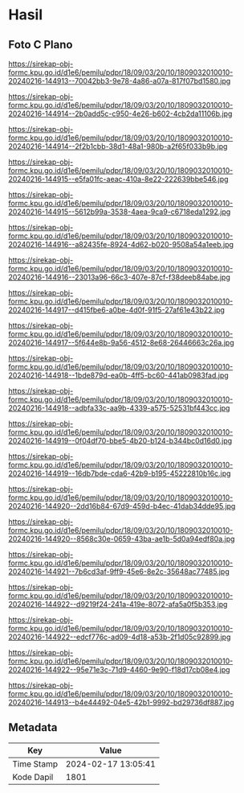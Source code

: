 # Hasil

## Foto C Plano

https://sirekap-obj-formc.kpu.go.id/d1e6/pemilu/pdpr/18/09/03/20/10/1809032010010-20240216-144913--70042bb3-9e78-4a86-a07a-817f07bd1580.jpg

https://sirekap-obj-formc.kpu.go.id/d1e6/pemilu/pdpr/18/09/03/20/10/1809032010010-20240216-144914--2b0add5c-c950-4e26-b602-4cb2da11106b.jpg

https://sirekap-obj-formc.kpu.go.id/d1e6/pemilu/pdpr/18/09/03/20/10/1809032010010-20240216-144914--2f2b1cbb-38d1-48a1-980b-a2f65f033b9b.jpg

https://sirekap-obj-formc.kpu.go.id/d1e6/pemilu/pdpr/18/09/03/20/10/1809032010010-20240216-144915--e5fa01fc-aeac-410a-8e22-222639bbe546.jpg

https://sirekap-obj-formc.kpu.go.id/d1e6/pemilu/pdpr/18/09/03/20/10/1809032010010-20240216-144915--5612b99a-3538-4aea-9ca9-c6718eda1292.jpg

https://sirekap-obj-formc.kpu.go.id/d1e6/pemilu/pdpr/18/09/03/20/10/1809032010010-20240216-144916--a82435fe-8924-4d62-b020-9508a54a1eeb.jpg

https://sirekap-obj-formc.kpu.go.id/d1e6/pemilu/pdpr/18/09/03/20/10/1809032010010-20240216-144916--23013a96-66c3-407e-87cf-f38deeb84abe.jpg

https://sirekap-obj-formc.kpu.go.id/d1e6/pemilu/pdpr/18/09/03/20/10/1809032010010-20240216-144917--d415fbe6-a0be-4d0f-91f5-27af61e43b22.jpg

https://sirekap-obj-formc.kpu.go.id/d1e6/pemilu/pdpr/18/09/03/20/10/1809032010010-20240216-144917--5f644e8b-9a56-4512-8e68-26446663c26a.jpg

https://sirekap-obj-formc.kpu.go.id/d1e6/pemilu/pdpr/18/09/03/20/10/1809032010010-20240216-144918--1bde879d-ea0b-4ff5-bc60-441ab0983fad.jpg

https://sirekap-obj-formc.kpu.go.id/d1e6/pemilu/pdpr/18/09/03/20/10/1809032010010-20240216-144918--adbfa33c-aa9b-4339-a575-52531bf443cc.jpg

https://sirekap-obj-formc.kpu.go.id/d1e6/pemilu/pdpr/18/09/03/20/10/1809032010010-20240216-144919--0f04df70-bbe5-4b20-b124-b344bc0d16d0.jpg

https://sirekap-obj-formc.kpu.go.id/d1e6/pemilu/pdpr/18/09/03/20/10/1809032010010-20240216-144919--16db7bde-cda6-42b9-b195-45222810b16c.jpg

https://sirekap-obj-formc.kpu.go.id/d1e6/pemilu/pdpr/18/09/03/20/10/1809032010010-20240216-144920--2dd16b84-67d9-459d-b4ec-41dab34dde95.jpg

https://sirekap-obj-formc.kpu.go.id/d1e6/pemilu/pdpr/18/09/03/20/10/1809032010010-20240216-144920--8568c30e-0659-43ba-ae1b-5d0a94edf80a.jpg

https://sirekap-obj-formc.kpu.go.id/d1e6/pemilu/pdpr/18/09/03/20/10/1809032010010-20240216-144921--7b6cd3af-9ff9-45e6-8e2c-35648ac77485.jpg

https://sirekap-obj-formc.kpu.go.id/d1e6/pemilu/pdpr/18/09/03/20/10/1809032010010-20240216-144922--d9219f24-241a-419e-8072-afa5a0f5b353.jpg

https://sirekap-obj-formc.kpu.go.id/d1e6/pemilu/pdpr/18/09/03/20/10/1809032010010-20240216-144922--edcf776c-ad09-4d18-a53b-2f1d05c92899.jpg

https://sirekap-obj-formc.kpu.go.id/d1e6/pemilu/pdpr/18/09/03/20/10/1809032010010-20240216-144922--95e71e3c-71d9-4460-9e90-f18d17cb08e4.jpg

https://sirekap-obj-formc.kpu.go.id/d1e6/pemilu/pdpr/18/09/03/20/10/1809032010010-20240216-144913--b4e44492-04e5-42b1-9992-bd29736df887.jpg


## Metadata

| Key        | Value               |
| ---------- | ------------------- |
| Time Stamp | 2024-02-17 13:05:41 |
| Kode Dapil | 1801                |



